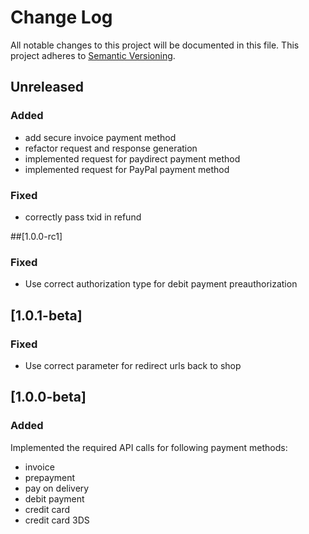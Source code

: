 # Change Log
All notable changes to this project will be documented in this file.
This project adheres to [Semantic Versioning](http://semver.org/).

## Unreleased

### Added

* add secure invoice payment method
* refactor request and response generation
* implemented request for paydirect payment method
* implemented request for PayPal payment method

### Fixed
* correctly pass txid in refund

##[1.0.0-rc1]
### Fixed

* Use correct authorization type for debit payment preauthorization

## [1.0.1-beta]
### Fixed

* Use correct parameter for redirect urls back to shop

## [1.0.0-beta]
### Added

Implemented the required API calls for following payment methods:

* invoice
* prepayment
* pay on delivery
* debit payment
* credit card
* credit card 3DS
